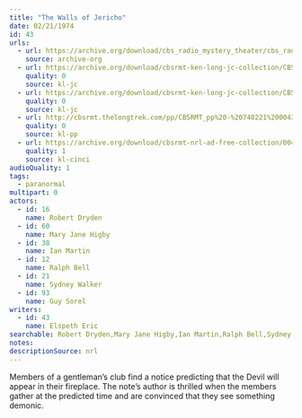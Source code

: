 ```yaml
---
title: "The Walls of Jericho"
date: 02/21/1974
id: 43
urls: 
  - url: https://archive.org/download/cbs_radio_mystery_theater/cbs_radio_mystery_theater-0001-0050.zip/cbs_radio_mystery_theater-0001-0050%2Fcbsrmt_0043_the_walls_of_jericho.mp3
    source: archive-org
  - url: https://archive.org/download/cbsrmt-ken-long-jc-collection/CBSRMT - 740221 0043 Walls Of Jericho vbr bm2_jc.mp3
    quality: 0
    source: kl-jc
  - url: https://archive.org/download/cbsrmt-ken-long-jc-collection/CBSRMT - 740221 0043 Walls Of Jericho vbr kb2_jc.mp3
    quality: 0
    source: kl-jc
  - url: http://cbsrmt.thelongtrek.com/pp/CBSRMT_pp%20-%20740221%200043%20The%20Walls%20of%20Jericho.mp3
    quality: 0
    source: kl-pp
  - url: https://archive.org/download/cbsrmt-nrl-ad-free-collection/0043%20CBSRMT%20-%20740221%200043%20The%20Walls%20Of%20Jericho_cinci%20(no%20ads).mp3
    quality: 1
    source: kl-cinci
audioQuality: 1
tags: 
  - paranormal
multipart: 0
actors:  
  - id: 16
    name: Robert Dryden  
  - id: 60
    name: Mary Jane Higby  
  - id: 38
    name: Ian Martin  
  - id: 12
    name: Ralph Bell  
  - id: 21
    name: Sydney Walker  
  - id: 93
    name: Guy Sorel
writers:  
  - id: 43
    name: Elspeth Eric
searchable: Robert Dryden,Mary Jane Higby,Ian Martin,Ralph Bell,Sydney Walker,Guy Sorel Elspeth Eric
notes: 
descriptionSource: nrl
---
```

Members of a gentleman’s club find a notice predicting that the Devil will appear in their fireplace. The note’s author is thrilled when the members gather at the predicted time and are convinced that they see something demonic.